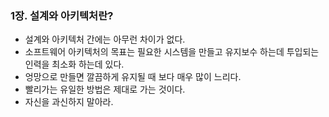 ### **1장. 설계와 아키텍처란?**

- 설계와 아키텍처 간에는 아무런 차이가 없다.
- 소프트웨어 아키텍처의 목표는 필요한 시스템을 만들고 유지보수 하는데 투입되는 인력을 최소화 하는데 있다.
- 엉망으로 만들면 깔끔하게 유지될 때 보다 매우 많이 느리다.
- 빨리가는 유일한 방법은 제대로 가는 것이다.
- 자신을 과신하지 말아라.
